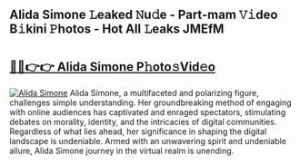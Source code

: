 ## Alida Simone 𝙻eaked 𝙽u𝚍e - Part-mam 𝚅𝚒deo B𝚒kini 𝙿hotos - Hot All 𝙻eaks JMEfM

# <h2><a href="http://ld2zj4r.urlbe.top/?page=Alida+Simone">🔗🔗👉👉 Alida Simone P𝚑oto𝚜Vid𝚎o</a></h2>

[![Alida Simone](https://i.imgur.com/eBuTRDB.gif)](http://ld2zj4r.urlbe.top/?page=Alida+Simone)
Alida Simone, a multifaceted and polarizing figure, challenges simple understanding. Her groundbreaking method of engaging with online audiences has captivated and enraged spectators, stimulating debates on morality, identity, and the intricacies of digital communities. Regardless of what lies ahead, her significance in shaping the digital landscape is undeniable. Armed with an unwavering spirit and undeniable allure, Alida Simone journey in the virtual realm is unending.
